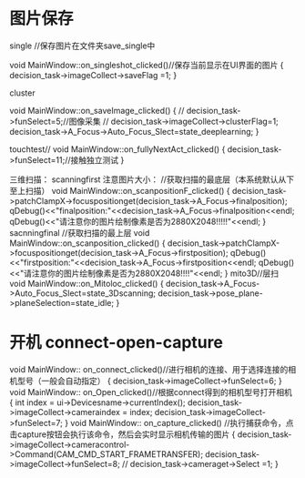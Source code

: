 



# 图片保存

single //保存图片在文件夹save_single中


void MainWindow::on_singleshot_clicked()//保存当前显示在UI界面的图片
{
    decision_task->imageCollect->saveFlag =1;
}

cluster

void MainWindow::on_saveImage_clicked()
{
//    decision_task->funSelect=5;//图像采集
//    decision_task->imageCollect->clusterFlag=1;
    decision_task->A_Focus->Auto_Focus_Slect=state_deeplearning;
}


touchtest//
void MainWindow::on_fullyNextAct_clicked()
{
    decision_task->funSelect=11;//接触独立测试
}

三维扫描：
scanningfirst
注意图片大小：
//获取扫描的最底层（本系统默认从下至上扫描）
void MainWindow::on_scanpositionF_clicked()
{
    decision_task->patchClampX->focuspositionget(decision_task->A_Focus->finalposition);
    qDebug()<<"finalposition:"<<decision_task->A_Focus->finalposition<<endl;
    qDebug()<<"请注意你的图片绘制像素是否为2880X2048!!!!!"<<endl;
}
sacnningfinal
//获取扫描的最上层
void MainWindow::on_scanposition_clicked()
{
    decision_task->patchClampX->focuspositionget(decision_task->A_Focus->firstposition);
    qDebug()<<"firstposition:"<<decision_task->A_Focus->firstposition<<endl;
    qDebug()<<"请注意你的图片绘制像素是否为2880X2048!!!!"<<endl;
}
mito3D//层扫
void MainWindow::on_Mitoloc_clicked()
{
    decision_task->A_Focus->Auto_Focus_Slect=state_3Dscanning;
    decision_task->pose_plane->planeSelection=state_idle;
}

# 开机 connect-open-capture

void MainWindow:: on_connect_clicked()//进行相机的连接、用于选择连接的相机型号（一般会自动指定）
{
    decision_task->imageCollect->funSelect=6;
}
void MainWindow::  on_Open_clicked()//根据connect得到的相机型号打开相机
{
   int index = ui->Devicesname->currentIndex();
   decision_task->imageCollect->cameraindex = index;
   decision_task->imageCollect->funSelect=7;
}
void MainWindow:: on_capture_clicked() //执行捕获命令，点击capture按钮会执行该命令，然后会实时显示相机传输的图片
{
    decision_task->imageCollect->cameracontrol->Command(CAM_CMD_START_FRAMETRANSFER);
    decision_task->imageCollect->funSelect=8;
//    decision_task->cameraget->Select =1;
}

